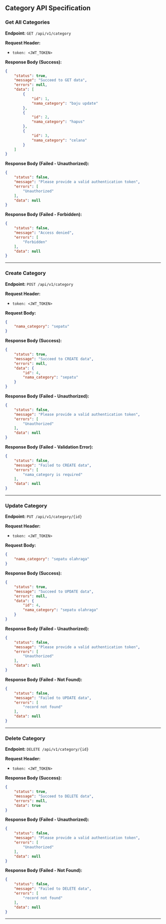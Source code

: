 ## Category API Specification

### Get All Categories

**Endpoint:** `GET /api/v1/category`

**Request Header:**
- `token: <JWT_TOKEN>`

**Response Body (Success):**
```json
{
    "status": true,
    "message": "Succeed to GET data",
    "errors": null,
    "data": [
        {
            "id": 1,
            "nama_category": "baju update"
        },
        {
            "id": 2,
            "nama_category": "hapus"
        },
        {
            "id": 3,
            "nama_category": "celana"
        }
    ]
}
```

**Response Body (Failed - Unauthorized):**
```json
{
    "status": false,
    "message": "Please provide a valid authentication token",
    "errors": [
        "Unauthorized"
    ],
    "data": null
}
```

**Response Body (Failed - Forbidden):**
```json
{
    "status": false,
    "message": "Access denied",
    "errors": [
        "Forbidden"
    ],
    "data": null
}
```

---

### Create Category

**Endpoint:** `POST /api/v1/category`

**Request Header:**
- `token: <JWT_TOKEN>`

**Request Body:**
```json
{
    "nama_category": "sepatu"
}
```

**Response Body (Success):**
```json
{
    "status": true,
    "message": "Succeed to CREATE data",
    "errors": null,
    "data": {
        "id": 4,
        "nama_category": "sepatu"
    }
}
```

**Response Body (Failed - Unauthorized):**
```json
{
    "status": false,
    "message": "Please provide a valid authentication token",
    "errors": [
        "Unauthorized"
    ],
    "data": null
}
```

**Response Body (Failed - Validation Error):**
```json
{
    "status": false,
    "message": "Failed to CREATE data",
    "errors": [
        "nama_category is required"
    ],
    "data": null
}
```

---

### Update Category

**Endpoint:** `PUT /api/v1/category/{id}`

**Request Header:**
- `token: <JWT_TOKEN>`

**Request Body:**
```json
{
    "nama_category": "sepatu olahraga"
}
```

**Response Body (Success):**
```json
{
    "status": true,
    "message": "Succeed to UPDATE data",
    "errors": null,
    "data": {
        "id": 4,
        "nama_category": "sepatu olahraga"
    }
}
```

**Response Body (Failed - Unauthorized):**
```json
{
    "status": false,
    "message": "Please provide a valid authentication token",
    "errors": [
        "Unauthorized"
    ],
    "data": null
}
```

**Response Body (Failed - Not Found):**
```json
{
    "status": false,
    "message": "Failed to UPDATE data",
    "errors": [
        "record not found"
    ],
    "data": null
}
```

---

### Delete Category

**Endpoint:** `DELETE /api/v1/category/{id}`

**Request Header:**
- `token: <JWT_TOKEN>`

**Response Body (Success):**
```json
{
    "status": true,
    "message": "Succeed to DELETE data",
    "errors": null,
    "data": true
}
```

**Response Body (Failed - Unauthorized):**
```json
{
    "status": false,
    "message": "Please provide a valid authentication token",
    "errors": [
        "Unauthorized"
    ],
    "data": null
}
```

**Response Body (Failed - Not Found):**
```json
{
    "status": false,
    "message": "Failed to DELETE data",
    "errors": [
        "record not found"
    ],
    "data": null
}
```

---